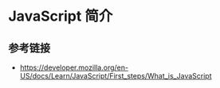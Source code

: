 # JavaScript 简介

## 参考链接
* https://developer.mozilla.org/en-US/docs/Learn/JavaScript/First_steps/What_is_JavaScript

